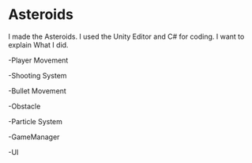 # Asteroids

I made the Asteroids. I used the Unity Editor and C# for coding. I want to explain What I did.

-Player Movement

-Shooting System

-Bullet Movement

-Obstacle

-Particle System

-GameManager

-UI
